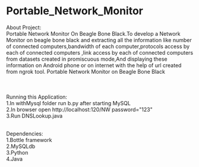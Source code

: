 # Portable_Network_Monitor
About Project:<br/>
Portable Network Monitor On Beagle Bone Black.To develop a Network Monitor on beagle bone black and extracting all the information like number of connected computers,bandwidth of each computer,protocols access by each of connected computers ,link access by each of connected computers from datasets created in promiscuous mode,And displaying these information on Android phone or on internet with the help of url created from ngrok tool. 
Portable Network Monitor on Beagle Bone Black <br/><br/><br/>
 <br/>
Running this Application: <br/>
1.In withMysql folder run b.py after starting MySQL <br/>
2.In browser open  http://localhost:120/NW password="123"  <br/>
3.Run  DNSLookup.java <br/>
 <br/>
 
Dependencies: <br/>
1.Bottle framework <br/>
2.MySQLdb <br/>
3.Python <br/>
4.Java <br/>
